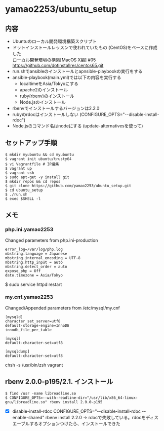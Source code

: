 # yamao2253/ubuntu_setup

## 内容
* Ubuntuのローカル開発環境構築スクリプト
* ドットインストールレッスンで使われていたもの (CentOS)をベースに作成した  
  ローカル開発環境の構築[MacOS X編] #05  
  https://github.com/dotinstallres/centos65.git
* run.shでansibleのインストールとapnsible-playbookの実行をする
* ansible-playbook(main.yml)では以下の内容を実行する
  - localtimeをAsia/Tokyoにする
  - apache2のインストール
  - ruby(rbenv)のインストール
  - Node.jsのインストール
* rbenvでインストールするバージョンは2.2.0
* rubyのrdocはインストールしない (CONFIGURE_OPTS="--disable-install-rdoc")
* Node.jsのコマンド名はnodeにする (update-alternativesを使って)

## セットアップ手順
    $ mkdir myubuntu && cd myubuntu
    $ vagrant init ubuntu/trusty64
    $ vi Vagrantfile # IP編集
    $ vagrant up
    $ vagrant ssh
    $ sudo apt-get -y install git
    $ mkdir repos && cd repos
    $ git clone https://github.com/yamao2253/ubuntu_setup.git
    $ cd ubuntu_setup
    $ ./run.sh
    $ exec $SHELL -l

## メモ
### php.ini.yamao2253
Changed parameters from php.ini-production

    error_log=/var/log/php.log
    mbstring.language = Japanese
    mbstring.internal_encoding = UTF-8
    mbstring.http_input = auto
    mbstring.detect_order = auto
    expose_php = Off
    date.timezone = Asia/Tokyo

$ sudo service httpd restart

### my.cnf.yamao2253
Changed/Appended parameters from /etc/mysql/my.cnf

    [mysqld] 
    character_set_server=utf8
    default-storage-engine=InnoDB
    innodb_file_per_table
    
    [mysql]
    default-character-set=utf8
    
    [mysqldump]
    default-character-set=utf8



chsh -s /usr/bin/zsh vagrant


## rbenv 2.0.0-p195/2.1. インストール
    $ find /usr -name libreadline.so
    $ CONFIGURE_OPTS=--with-readline-dir="/usr/lib/x86_64-linux-gnu/libreadline.so" rbenv install 2.0.0-p195

- [x] disable-install-rdoc
CONFIGURE_OPTS="--disable-install-rdoc --enable-shared" rbenv install 2.2.0
→ rdocで失敗している。rdocをディスエーブルするオプションつけたら、インストールできた
